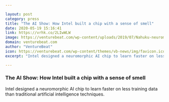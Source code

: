 ```yaml
---

layout: post
category: press
title: "The AI Show: How Intel built a chip with a sense of smell"
date: 2020-05-19 15:16:41
link: https://vrhk.co/2LIwWLW
image: https://venturebeat.com/wp-content/uploads/2019/07/Nahuku-neuromorphic-board.jpg?w=1200&strip=all
domain: venturebeat.com
author: "VentureBeat"
icon: https://venturebeat.com/wp-content/themes/vb-news/img/favicon.ico
excerpt: "Intel designed a neuromorphic AI chip to learn faster on less training data than traditional artificial intelligence techniques."

---
```


### The AI Show: How Intel built a chip with a sense of smell

Intel designed a neuromorphic AI chip to learn faster on less training data than traditional artificial intelligence techniques.